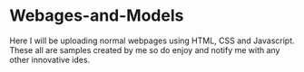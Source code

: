 # Webages-and-Models
Here I will be uploading normal webpages using HTML, CSS and Javascript.
These all are samples created by me so do enjoy and notify me with any other innovative ides.
